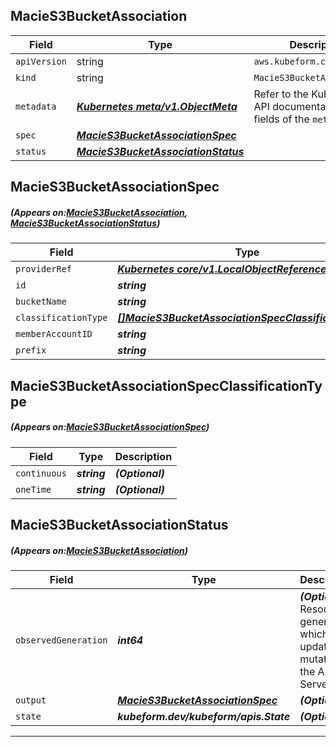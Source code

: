 ## MacieS3BucketAssociation
| Field | Type | Description |
| ------ | ----- | ----------- |
| `apiVersion` | string | `aws.kubeform.com/v1alpha1` |
|    `kind` | string | `MacieS3BucketAssociation` |
| `metadata` | ***[Kubernetes meta/v1.ObjectMeta](https://kubernetes.io/docs/reference/generated/kubernetes-api/v1.13/#objectmeta-v1-meta)***|Refer to the Kubernetes API documentation for the fields of the `metadata` field.|
| `spec` | ***[MacieS3BucketAssociationSpec](#MacieS3BucketAssociationSpec)***||
| `status` | ***[MacieS3BucketAssociationStatus](#MacieS3BucketAssociationStatus)***||
## MacieS3BucketAssociationSpec
##### (Appears on:[MacieS3BucketAssociation](#MacieS3BucketAssociation), [MacieS3BucketAssociationStatus](#MacieS3BucketAssociationStatus))
| Field | Type | Description |
| ------ | ----- | ----------- |
| `providerRef` | ***[Kubernetes core/v1.LocalObjectReference](https://kubernetes.io/docs/reference/generated/kubernetes-api/v1.13/#localobjectreference-v1-core)***||
| `id` | ***string***||
| `bucketName` | ***string***||
| `classificationType` | ***[[]MacieS3BucketAssociationSpecClassificationType](#MacieS3BucketAssociationSpecClassificationType)***| ***(Optional)*** |
| `memberAccountID` | ***string***| ***(Optional)*** |
| `prefix` | ***string***| ***(Optional)*** |
## MacieS3BucketAssociationSpecClassificationType
##### (Appears on:[MacieS3BucketAssociationSpec](#MacieS3BucketAssociationSpec))
| Field | Type | Description |
| ------ | ----- | ----------- |
| `continuous` | ***string***| ***(Optional)*** |
| `oneTime` | ***string***| ***(Optional)*** |
## MacieS3BucketAssociationStatus
##### (Appears on:[MacieS3BucketAssociation](#MacieS3BucketAssociation))
| Field | Type | Description |
| ------ | ----- | ----------- |
| `observedGeneration` | ***int64***| ***(Optional)*** Resource generation, which is updated on mutation by the API Server.|
| `output` | ***[MacieS3BucketAssociationSpec](#MacieS3BucketAssociationSpec)***| ***(Optional)*** |
| `state` | ***kubeform.dev/kubeform/apis.State***| ***(Optional)*** |
---
